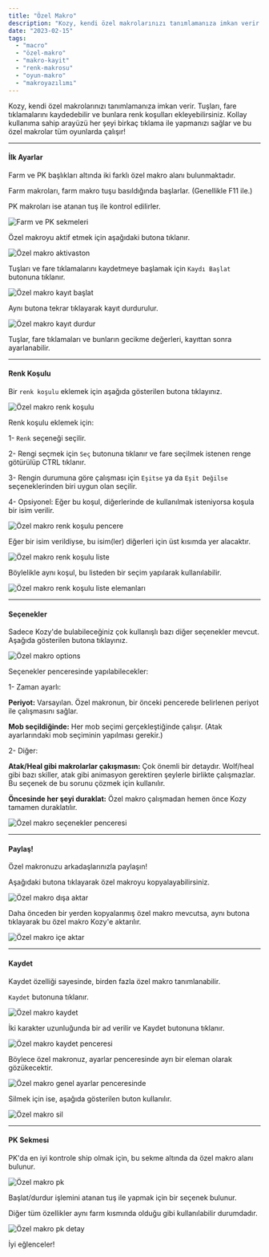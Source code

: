 ```yaml
---
title: "Özel Makro"
description: "Kozy, kendi özel makrolarınızı tanımlamanıza imkan verir. Tuşları, fare tıklamalarını kaydedebilir ve bunlara renk koşulları ekleyebilirsiniz."
date: "2023-02-15"
tags:
  - "macro" 
  - "özel-makro"
  - "makro-kayit"
  - "renk-makrosu"
  - "oyun-makro"
  - "makroyazılımı"
---
```


Kozy, kendi özel makrolarınızı tanımlamanıza imkan verir. Tuşları, fare tıklamalarını kaydedebilir ve bunlara renk koşulları ekleyebilirsiniz. Kollay kullanıma sahip arayüzü her şeyi birkaç tıklama ile yapmanızı sağlar ve bu özel makrolar tüm oyunlarda çalışır!

---

#### İlk Ayarlar

Farm ve PK başlıkları altında iki farklı özel makro alanı bulunmaktadır.

Farm makroları, farm makro tuşu basıldığında başlarlar. (Genellikle F11 ile.)

PK makroları ise atanan tuş ile kontrol edilirler.

![Farm ve PK sekmeleri](/docs/img/custom/1.png "Farm ve PK sekmeleri")

Özel makroyu aktif etmek için aşağıdaki butona tıklanır.

![Özel makro aktivaston](/docs/img/custom/2.png "Özel makro aktivaston")

Tuşları ve fare tıklamalarını kaydetmeye başlamak için `Kaydı Başlat` butonuna tıklanır.

![Özel makro kayıt başlat](/docs/img/custom/3.png "Özel makro kayıt başlat")

Aynı butona tekrar tıklayarak kayıt durdurulur.

![Özel makro kayıt durdur](/docs/img/custom/4.png "Özel makro kayıt durdur")

Tuşlar, fare tıklamaları ve bunların gecikme değerleri, kayıttan sonra ayarlanabilir. 

---

#### Renk Koşulu

Bir `renk koşulu` eklemek için aşağıda gösterilen butona tıklayınız.

![Özel makro renk koşulu](/docs/img/custom/5.png "Özel makro renk koşulu")

Renk koşulu eklemek için:

1- `Renk` seçeneği seçilir.

2- Rengi seçmek için `Seç` butonuna tıklanır ve fare seçilmek istenen renge götürülüp CTRL tıklanır.

3- Rengin durumuna göre çalışması için `Eşitse` ya da `Eşit Değilse` seçeneklerinden biri uygun olan seçilir.

4- Opsiyonel: Eğer bu koşul, diğerlerinde de kullanılmak isteniyorsa koşula bir isim verilir.

![Özel makro renk koşulu pencere](/docs/img/custom/6.png "Özel makro renk koşulu pencere")

Eğer bir isim verildiyse, bu isim(ler) diğerleri için üst kısımda yer alacaktır.

![Özel makro renk koşulu liste](/docs/img/custom/7.png "Özel makro renk koşulu liste")

Böylelikle aynı koşul, bu listeden bir seçim yapılarak kullanılabilir.

![Özel makro renk koşulu liste elemanları](/docs/img/custom/8.png "Özel makro renk koşulu liste elemanları")

---

#### Seçenekler

Sadece Kozy'de bulabileceğiniz çok kullanışlı bazı diğer seçenekler mevcut. Aşağıda gösterilen butona tıklayınız.

![Özel makro options](/docs/img/custom/9.1.png "Özel makro options")

Seçenekler penceresinde yapılabilecekler:

1- Zaman ayarlı:

**Periyot:** Varsayılan. Özel makronun, bir önceki pencerede belirlenen periyot ile çalışmasını sağlar.

**Mob seçildiğinde:** Her mob seçimi gerçekleştiğinde çalışır. (Atak ayarlarındaki mob seçiminin yapılması gerekir.)

2- Diğer:

**Atak/Heal gibi makrolarlar çakışmasın:** Çok önemli bir detaydır. Wolf/heal gibi bazı skiller, atak gibi animasyon gerektiren şeylerle birlikte çalışmazlar. Bu seçenek de bu sorunu çözmek için kullanılır.

**Öncesinde her şeyi duraklat:** Özel makro çalışmadan hemen önce Kozy tamamen duraklatılır.

![Özel makro seçenekler penceresi](/docs/img/custom/9.png "Özel makro seçenekler penceresi")

---

#### Paylaş!

Özel makronuzu arkadaşlarınızla paylaşın!

Aşağıdaki butona tıklayarak özel makroyu kopyalayabilirsiniz.

![Özel makro dışa aktar](/docs/img/custom/10.png "Özel makro dışa aktar")

Daha önceden bir yerden kopyalanmış özel makro mevcutsa, aynı butona tıklayarak bu özel makro Kozy'e aktarılır.

![Özel makro içe aktar](/docs/img/custom/11.png "Özel makro içe aktar")

---

#### Kaydet

Kaydet özelliği sayesinde, birden fazla özel makro tanımlanabilir.

`Kaydet` butonuna tıklanır.

![Özel makro kaydet](/docs/img/custom/12.1.png "Özel makro kaydet")

İki karakter uzunluğunda bir ad verilir ve Kaydet butonuna tıklanır.

![Özel makro kaydet penceresi](/docs/img/custom/12.png "Özel makro kaydet penceresi")

Böylece özel makronuz, ayarlar penceresinde ayrı bir eleman olarak gözükecektir.

![Özel makro genel ayarlar penceresinde](/docs/img/custom/13.png "Özel makro genel ayarlar penceresinde")

Silmek için ise, aşağıda gösterilen buton kullanılır.

![Özel makro sil](/docs/img/custom/14.png "Özel makro sil")

---

#### PK Sekmesi

PK'da en iyi kontrole ship olmak için, bu sekme altında da özel makro alanı bulunur.

![Özel makro pk](/docs/img/custom/15.1.png "Özel makro pk")

Başlat/durdur işlemini atanan tuş ile yapmak için bir seçenek bulunur.

Diğer tüm özellikler aynı farm kısmında olduğu gibi kullanılabilir durumdadır.

![Özel makro pk detay](/docs/img/custom/15.png "Özel makro pk detay")

İyi eğlenceler!
